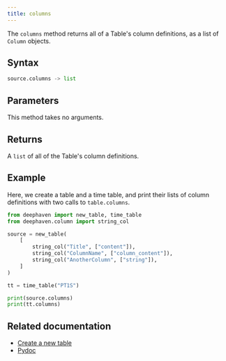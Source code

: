 ```yaml
---
title: columns
---
```


The `columns` method returns all of a Table's column definitions, as a list of `Column` objects.

## Syntax

```python syntax
source.columns -> list
```

## Parameters

This method takes no arguments.

## Returns

A `list` of all of the Table's column definitions.

## Example

Here, we create a table and a time table, and print their lists of column definitions with two calls to `table.columns`.

```python order=:log
from deephaven import new_table, time_table
from deephaven.column import string_col

source = new_table(
    [
        string_col("Title", ["content"]),
        string_col("ColumnName", ["column_content"]),
        string_col("AnotherColumn", ["string"]),
    ]
)

tt = time_table("PT1S")

print(source.columns)
print(tt.columns)
```

## Related documentation

- [Create a new table](../../../how-to-guides/new-and-empty-table.md#new_table)
- [Pydoc](/core/pydoc/code/deephaven.table.html#deephaven.table.Table.columns)
